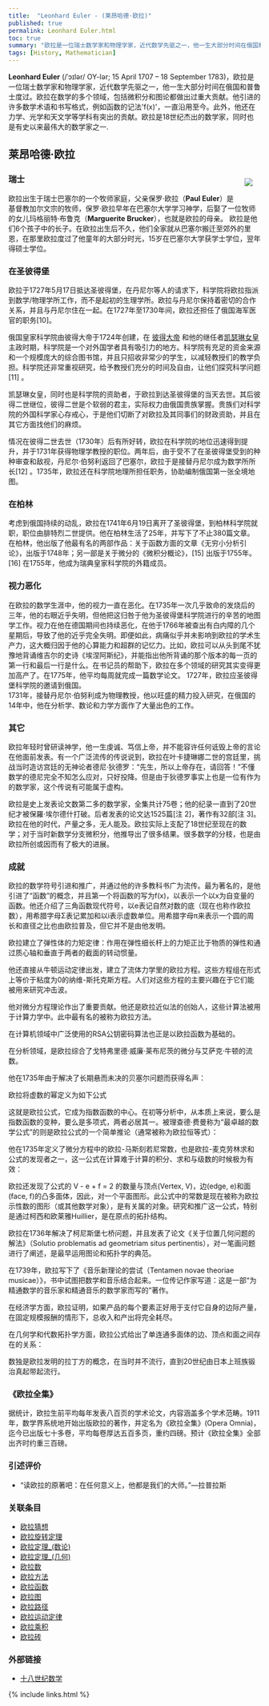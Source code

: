 ```yaml
---
title:  "Leonhard Euler - (莱昂哈德·欧拉)"
published: true
permalink: Leonhard Euler.html
toc: true
summary: "欧拉是一位瑞士数学家和物理学家，近代数学先驱之一，他一生大部分时间在俄国和普鲁士度过。欧拉在数学的多个领域，包括微积分和图论都做出过重大贡献。他引进的许多数学术语和书写格式，例如函数的记法f(x)，一直沿用至今。此外，他还在力学、光学和天文学等学科有突出的贡献。欧拉是18世纪杰出的数学家，同时也是有史以来最伟大的数学家之一."
tags: [History, Mathematician]
---
```


__Leonhard Euler__ (/ˈɔɪlər/ OY-lər; 15 April 1707 – 18 September 1783)，欧拉是一位瑞士数学家和物理学家，近代数学先驱之一，他一生大部分时间在俄国和普鲁士度过。欧拉在数学的多个领域，包括微积分和图论都做出过重大贡献。他引进的许多数学术语和书写格式，例如函数的记法'f(x)'，一直沿用至今。此外，他还在力学、光学和天文学等学科有突出的贡献。欧拉是18世纪杰出的数学家，同时也是有史以来最伟大的数学家之一. 

## 莱昂哈德·欧拉
<div id="toc"></div>


<img src="https://upload.wikimedia.org/wikipedia/commons/thumb/6/60/Leonhard_Euler_2.jpg/330px-Leonhard_Euler_2.jpg" align="right" style="margin:16px">  

### 瑞士
欧拉出生于瑞士巴塞尔的一个牧师家庭，父亲保罗·欧拉（__Paul Euler__）是基督教加尔文宗的牧师，保罗·欧拉早年在巴塞尔大学学习神学，后娶了一位牧师的女儿玛格丽特·布鲁克（__Marguerite Brucker__），也就是欧拉的母亲。
欧拉是他们6个孩子中的长子。在欧拉出生后不久，他们全家就从巴塞尔搬迁至郊外的里恩，在那里欧拉度过了他童年的大部分时光，15岁在巴塞尔大学获学士学位，翌年得硕士学位。  

### 在圣彼得堡
欧拉于1727年5月17日抵达圣彼得堡，在丹尼尔等人的请求下，科学院将欧拉指派到数学/物理学所工作，而不是起初的生理学所。欧拉与丹尼尔保持着密切的合作关系，并且与丹尼尔住在一起。在1727年至1730年间，欧拉还担任了俄国海军医官的职务[10]。

俄国皇家科学院由彼得大帝于1724年创建，在 [彼得大帝](#xxx) 和他的继任者[凯瑟琳女皇](#xxx)主政时期，科学院是一个对外国学者具有吸引力的地方。科学院有充足的资金来源和一个规模庞大的综合图书馆，并且只招收非常少的学生，以减轻教授们的教学负担。科学院还非常重视研究，给予教授们充分的时间及自由，让他们探究科学问题[11] 。

凯瑟琳女皇，同时也是科学院的资助者，于欧拉到达圣彼得堡的当天去世。其后彼得二世继位，彼得二世是个软弱的君主，实际权力由俄国贵族掌握。贵族们对科学院的外国科学家心存戒心，于是他们切断了对欧拉及其同事们的财政资助，并且在其它方面找他们的麻烦。

情况在彼得二世去世（1730年）后有所好转，欧拉在科学院的地位迅速得到提升，并于1731年获得物理学教授的职位。两年后，由于受不了在圣彼得堡受到的种种审查和敌视，丹尼尔·伯努利返回了巴塞尔，欧拉于是接替丹尼尔成为数学所所长[12] 。1735年，欧拉还在科学院地理所担任职务，协助编制俄国第一张全境地图。

### 在柏林
考虑到俄国持续的动乱，欧拉在1741年6月19日离开了圣彼得堡，到柏林科学院就职，职位由腓特烈二世提供。他在柏林生活了25年，并写下了不止380篇文章。在柏林，他出版了他最有名的两部作品：关于函数方面的文章《无穷小分析引论》，出版于1748年；另一部是关于微分的《微积分概论》，[15] 出版于1755年。[16] 在1755年，他成为瑞典皇家科学院的外籍成员。

### 视力恶化
在欧拉的数学生涯中，他的视力一直在恶化。在1735年一次几乎致命的发烧后的三年，他的右眼近乎失明，但他把这归咎于他为圣彼得堡科学院进行的辛苦的地图学工作。视力在他在德国期间也持续恶化，在他于1766年被查出有白内障的几个星期后，导致了他的近乎完全失明。即便如此，病痛似乎并未影响到欧拉的学术生产力，这大概归因于他的心算能力和超群的记忆力。比如，欧拉可以从头到尾不犹豫地背诵维吉尔的史诗《埃涅阿斯纪》，并能指出他所背诵的那个版本的每一页的第一行和最后一行是什么。在书记员的帮助下，欧拉在多个领域的研究其实变得更加高产了。在1775年，他平均每周就完成一篇数学论文。
1727年，欧拉应圣彼得堡科学院的邀请到俄国。  
1731年，接替丹尼尔·伯努利成为物理教授，他以旺盛的精力投入研究，在俄国的14年中，他在分析学、数论和力学方面作了大量出色的工作。  

### 其它
欧拉年轻时曾研读神学，他一生虔诚、笃信上帝，并不能容许任何诋毁上帝的言论在他面前发表。有一个广泛流传的传说说到，欧拉在叶卡捷琳娜二世的宫廷里，挑战当时造访宫廷的无神论者德尼·狄德罗：“先生，所以上帝存在，请回答！”不懂数学的德尼完全不知怎么应对，只好投降。但是由于狄德罗事实上也是一位有作为的数学家，这个传说有可能属于虚构。

欧拉是史上发表论文数第二多的数学家，全集共计75卷；他的纪录一直到了20世纪才被保羅·埃尔德什打破。后者发表的论文达1525篇[注 2]，著作有32部[注 3]。欧拉在他的时代，产量之多，无人能及。欧拉实际上支配了18世纪至现在的数学；对于当时新数学分支微积分，他推导出了很多结果。很多数学的分枝，也是由欧拉所创或因而有了极大的进展。

### 成就
欧拉的数学符号引进和推广，并通过他的许多教科书广为流传。最为著名的，是他引进了“函数”的概念，并且第一个将函数的写为f(x)，以表示一个以x为自变量的函数。他还介绍了三角函数现代符号，以e表记自然对数的底（现在也称作欧拉数），用希腊字母Σ表记累加和以i表示虚数单位。用希腊字母π来表示一个圆的周长和直径之比也由欧拉普及，但它并不是由他发明。

欧拉建立了弹性体的力矩定律：作用在弹性细长杆上的力矩正比于物质的弹性和通过质心轴和垂直于两者的截面的转动惯量。

他还直接从牛顿运动定律出发，建立了流体力学里的欧拉方程。这些方程组在形式上等价于粘度为0的纳维-斯托克斯方程。人们对这些方程的主要兴趣在于它们能被用来研究冲击波。

他对微分方程理论作出了重要贡献。他还是欧拉近似法的创始人，这些计算法被用于计算力学中。此中最有名的被称为欧拉方法。


在计算机领域中广泛使用的RSA公钥密码算法也正是以欧拉函数为基础的。

在分析领域，是欧拉综合了戈特弗里德·威廉·莱布尼茨的微分与艾萨克·牛顿的流数。

他在1735年由于解决了长期悬而未决的贝塞尔问题而获得名声：


欧拉将虚数的幂定义为如下公式

这就是欧拉公式，它成为指数函数的中心。在初等分析中，从本质上来说，要么是指数函数的变种，要么是多项式，两者必居其一。被理查德·费曼称为“最卓越的数学公式”的则是欧拉公式的一个简单推论（通常被称为欧拉恒等式）：

他在1735年定义了微分方程中的欧拉-马斯刻若尼常数，也是欧拉-麦克劳林求和公式的发现者之一，这一公式在计算难于计算的积分、求和与级数的时候极为有效：


欧拉还发现了公式的 V - e + f = 2 的数量与顶点(Vertex, V)，边(edge, e)和面(face, f)的凸多面体，因此，对一个平面图形。此公式中的常数是现在被称为欧拉示性数的图形（或其他数学对象），是有关属的对象。研究和推广这一公式，特别是通过柯西和欧莱雅Huillier，是在原点的拓扑结构。

欧拉在1736年解决了柯尼斯堡七桥问题，并且发表了论文《关于位置几何问题的解法》（Solutio problematis ad geometriam situs pertinentis），对一笔画问题进行了阐述，是最早运用图论和拓扑学的典范。

在1739年，欧拉写下了《音乐新理论的尝试（Tentamen novae theoriae musicae）》，书中试图把数学和音乐结合起来。一位传记作家写道：这是一部“为精通数学的音乐家和精通音乐的数学家而写的”著作。

在经济学方面，欧拉证明，如果产品的每个要素正好用于支付它自身的边际产量，在固定规模报酬的情形下，总收入和产出将完全耗尽。

在几何学和代数拓扑学方面，欧拉公式给出了单连通多面体的边、顶点和面之间存在的关系：


数独是欧拉发明的拉丁方的概念，在当时并不流行，直到20世纪由日本上班族锻治真起带起流行。


### 《欧拉全集》
据统计，欧拉生前平均每年发表八百页的学术论文，内容涵盖多个学术范畴。1911年，数学界系统地开始出版欧拉的著作，并定名为《欧拉全集》(Opera Omnia)，迄今已出版七十多卷，平均每卷厚达五百多页，重约四磅。预计《欧拉全集》全部出齐时约重三百磅。

### 引述评价
- “读欧拉的原著吧：在任何意义上，他都是我们的大师。”—拉普拉斯

### 关联条目
- [欧拉猜想](#xxx)
- [欧拉旋转定理](#xxx)
- [欧拉定理_(数论)](#xxx)
- [欧拉定理_(几何)](#xxx)
- [欧拉数](#xxx)
- [欧拉方法](#xxx)
- [欧拉函数](#xxx)
- [欧拉图](#xxx)
- [欧拉路径](#xxx)
- [欧拉运动定律](#xxx)
- [欧拉乘积](#xxx)
- [欧拉砖](#xxx)

### 外部链接
 - [十八世纪数学](http://ap6.pccu.edu.tw/Encyclopedia/data.asp?id=4778)

<!-- this handles the automatic toc. use ## for subheads to auto-generate the on-page minitoc. if you use html tags, you must supply an ID for the heading element in order for it to appear in the minitoc. -->
<script>
$( document ).ready(function() {
  // Handler for .ready() called.

$('#toc').toc({ minimumHeaders: 0, listType: 'ul', showSpeed: 0, headers: 'h2,h3,h4' });

/* this offset helps account for the space taken up by the floating toolbar. */
$('#toc').on('click', 'a', function() {
  var target = $(this.getAttribute('href'))
    , scroll_target = target.offset().top

  $(window).scrollTop(scroll_target - 10);
  return false
})
  
});
</script>
{% include links.html %}
